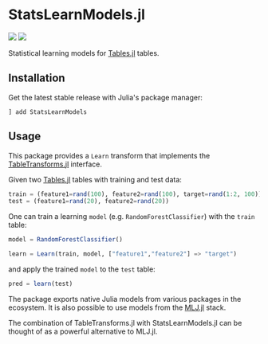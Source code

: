 # StatsLearnModels.jl

[![][build-img]][build-url] [![][codecov-img]][codecov-url]

Statistical learning models for [Tables.jl](https://github.com/JuliaData/Tables.jl) tables.

## Installation

Get the latest stable release with Julia's package manager:

```
] add StatsLearnModels
```

## Usage

This package provides a `Learn` transform that implements the
[TableTransforms.jl](https://github.com/JuliaML/TableTransforms.jl)
interface.

Given two [Tables.jl](https://github.com/JuliaData/Tables.jl)
tables with training and test data:

```julia
train = (feature1=rand(100), feature2=rand(100), target=rand(1:2, 100))
test = (feature1=rand(20), feature2=rand(20))
```

One can train a learning `model` (e.g. `RandomForestClassifier`) with
the `train` table:

```julia
model = RandomForestClassifier()

learn = Learn(train, model, ["feature1","feature2"] => "target")
```

and apply the trained `model` to the `test` table:

```julia
pred = learn(test)
```

The package exports native Julia models from various packages
in the ecosystem. It is also possible to use models from the
[MLJ.jl](https://github.com/JuliaAI/MLJ.jl) stack.

The combination of TableTransforms.jl with StatsLearnModels.jl
can be thought of as a powerful alternative to MLJ.jl.

[build-img]: https://img.shields.io/github/actions/workflow/status/JuliaML/StatsLearnModels.jl/CI.yml?branch=main&style=flat-square
[build-url]: https://github.com/JuliaML/StatsLearnModels.jl/actions

[codecov-img]: https://img.shields.io/codecov/c/github/JuliaML/StatsLearnModels.jl?style=flat-square
[codecov-url]: https://codecov.io/gh/JuliaML/StatsLearnModels.jl
